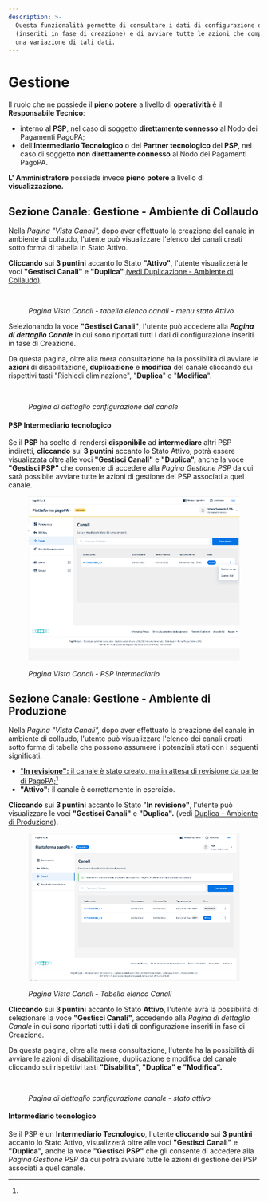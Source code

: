 ```yaml
---
description: >-
  Questa funzionalità permette di consultare i dati di configurazione del canale
  (inseriti in fase di creazione) e di avviare tutte le azioni che comportano
  una variazione di tali dati.
---
```


# Gestione

Il ruolo che ne possiede il **pieno potere** a livello di **operatività** è il **Responsabile Tecnico**:

* interno al **PSP**, nel caso di soggetto **direttamente connesso** al Nodo dei Pagamenti PagoPA;
* dell’**Intermediario Tecnologico** o del **Partner tecnologico** del **PSP**, nel caso di soggetto **non direttamente connesso** al Nodo dei Pagamenti PagoPA.

**L' Amministratore** possiede invece **pieno** **potere** a livello di **visualizzazione.**

## Sezione Canale: Gestione - Ambiente di Collaudo

Nella _Pagina "Vista Canali",_ dopo aver effettuato la creazione del canale in ambiente di collaudo, l'utente può visualizzare l'elenco dei canali creati sotto forma di tabella in Stato Attivo.

**Cliccando** sui **3 puntini** accanto lo Stato **"Attivo"**, l'utente visualizzerà le voci **"Gestisci Canali"** e **"Duplica"** [(vedi Duplicazione - Ambiente di Collaudo)](https://app.gitbook.com/o/KXYtsf32WSKm6ga638R3/s/rJUTsG994kMeEJKlJ2MJ/\~/changes/14/manuale-operativo-back-office-pagopa-prestatore-di-servizi-di-pagamento/funzionalita/canale/duplicazione).

<figure><img src="../../../.gitbook/assets/image (92).png" alt=""><figcaption><p><em>Pagina Vista Canali - tabella elenco canali - menu stato Attivo</em></p></figcaption></figure>

Selezionando la voce **"Gestisci Canali"**, l'utente può accedere alla _**Pagina di dettaglio Canale**_ in cui sono riportati tutti i dati di configurazione inseriti in fase di Creazione.

Da questa pagina, oltre alla mera consultazione  ha la possibilità di avviare le **azioni** di disabilitazione, **duplicazione** e **modifica** del canale cliccando sui  rispettivi tasti "Richiedi eliminazione", "**Duplica**" e "**Modifica**".

<figure><img src="../../../.gitbook/assets/image (109).png" alt=""><figcaption><p><em>Pagina di dettaglio configurazione del canale</em></p></figcaption></figure>

#### **PSP Intermediario tecnologico**

Se il **PSP** ha scelto di rendersi **disponibile** ad **intermediare** altri PSP indiretti, **cliccando** sui **3 puntini** accanto lo Stato Attivo, potrà essere visualizzata oltre alle voci **"Gestisci Canali"** e **"Duplica",** anche la voce **"Gestisci PSP"** che consente di accedere alla _Pagina Gestione PSP_ da cui sarà possibile avviare tutte le azioni di gestione dei PSP associati a quel canale.

<figure><img src="../../../.gitbook/assets/image (5) (1) (1).png" alt=""><figcaption><p><em>Pagina Vista Canali - PSP intermediario</em></p></figcaption></figure>

## Sezione Canale: Gestione - Ambiente di Produzione

Nella _Pagina "Vista Canali",_ dopo aver effettuato la creazione del canale in ambiente di collaudo, l'utente può visualizzare l'elenco dei canali creati sotto forma di tabella che possono assumere i potenziali stati con i seguenti significati:

* ["**In revisione":** il canale è stato creato, ma in attesa di revisione da parte di PagoPA;](#user-content-fn-1)[^1]
* **"Attivo":** il canale è correttamente in esercizio.

**Cliccando** sui **3 puntini** accanto lo Stato "**In revisione"**, l'utente può visualizzare le voci **"Gestisci Canali"** e **"Duplica".** (vedi [Duplica - Ambiente di Produzione](duplicazione.md)).

<figure><img src="../../../.gitbook/assets/image (6) (1) (1).png" alt=""><figcaption><p><em>Pagina Vista Canali - Tabella elenco Canali</em></p></figcaption></figure>

**Cliccando** sui **3 puntini** accanto lo Stato **Attivo**, l'utente avrà la possibilità di selezionare la voce **"Gestisci Canali"**, accedendo alla _Pagina di dettaglio Canale_ in cui sono riportati tutti i dati di configurazione inseriti in fase di Creazione.

Da questa pagina, oltre alla mera consultazione, l'utente ha la possibilità di avviare le azioni di disabilitazione, duplicazione e modifica del canale cliccando sui  rispettivi tasti **"Disabilita", "Duplica" e "Modifica".**

<figure><img src="../../../.gitbook/assets/image (70).png" alt=""><figcaption><p><em>Pagina di dettaglio configurazione canale - stato attivo</em></p></figcaption></figure>

#### **Intermediario tecnologico**

Se il PSP è un **Intermediario Tecnologico**, l'utente **cliccando** sui **3 puntini** accanto lo Stato Attivo, visualizzerà oltre alle voci **"Gestisci Canali"** e **"Duplica",** anche la voce **"Gestisci PSP"** che gli consente di accedere alla _Pagina Gestione PSP_ da cui potrà avviare tutte le azioni di gestione dei PSP associati a quel canale.







[^1]: 
